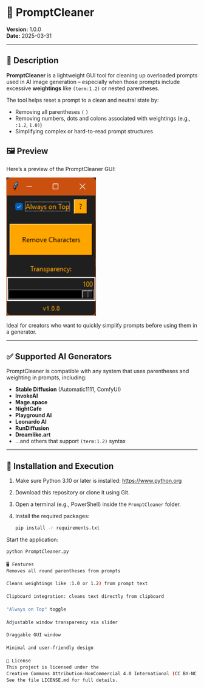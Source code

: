 # 🧼 PromptCleaner

**Version:** 1.0.0  
**Date:** 2025-03-31

---

## 🧾 Description

**PromptCleaner** is a lightweight GUI tool for cleaning up overloaded prompts used in AI image generation – especially when those prompts include excessive **weightings** like `(term:1.2)` or nested parentheses.

The tool helps reset a prompt to a clean and neutral state by:

- Removing all parentheses `(` `)`
- Removing numbers, dots and colons associated with weightings (e.g., `:1.2`, `1.0)`)
- Simplifying complex or hard-to-read prompt structures

## 🖼️ Preview

Here’s a preview of the PromptCleaner GUI:

![PromptCleaner Screenshot](screenshot.png)


Ideal for creators who want to quickly simplify prompts before using them in a generator.

---

## ✅ Supported AI Generators

PromptCleaner is compatible with any system that uses parentheses and weighting in prompts, including:

- **Stable Diffusion** (Automatic1111, ComfyUI)
- **InvokeAI**
- **Mage.space**
- **NightCafe**
- **Playground AI**
- **Leonardo AI**
- **RunDiffusion**
- **Dreamlike.art**
- ...and others that support `(term:1.2)` syntax

---

## 🔧 Installation and Execution

1. Make sure Python 3.10 or later is installed: https://www.python.org  
2. Download this repository or clone it using Git.  
3. Open a terminal (e.g., PowerShell) inside the `PromptCleaner` folder.  
4. Install the required packages:

   ```bash
   pip install -r requirements.txt

Start the application:

   ```bash
python PromptCleaner.py

🖥️ Features
Removes all round parentheses from prompts

Cleans weightings like :1.0 or 1.2) from prompt text

Clipboard integration: cleans text directly from clipboard

"Always on Top" toggle

Adjustable window transparency via slider

Draggable GUI window

Minimal and user-friendly design

📄 License
This project is licensed under the
Creative Commons Attribution-NonCommercial 4.0 International (CC BY-NC 4.0) license.
See the file LICENSE.md for full details.

